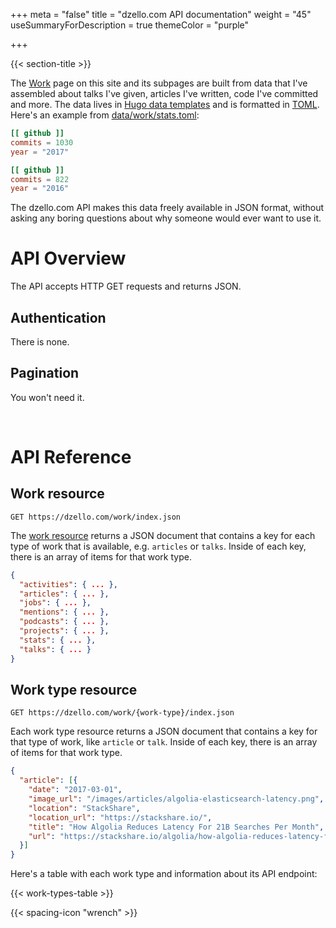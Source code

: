 +++
meta = "false"
title = "dzello.com API documentation"
weight = "45"
useSummaryForDescription = true
themeColor = "purple"

+++

{{< section-title >}}

The [Work](/work) page on this site and its subpages are built from data that I've assembled about talks I've given, articles I've written, code I've committed and more. The data lives in [Hugo data templates](https://gohugo.io/templates/data-templates/) and is formatted in [TOML](https://github.com/toml-lang/toml). Here's an example from [data/work/stats.toml](https://github.com/dzello/dzello-dot-com/blob/master/site/data/work/stats.toml):

```toml
[[ github ]]
commits = 1030
year = "2017"

[[ github ]]
commits = 822
year = "2016"
```

The dzello.com API makes this data freely available in JSON format, without asking any boring questions about why someone would ever want to use it.

# API Overview

The API accepts HTTP GET requests and returns JSON.

## Authentication

There is none.

## Pagination

You won't need it.

<br>

# API Reference

## Work resource

```curl
GET https://dzello.com/work/index.json
```

The [work resource](/work/index.json) returns a JSON document that contains a key for each type of work that is available, e.g. `articles` or `talks`. Inside of each key, there is an array of items for that work type.

```json
{
  "activities": { ... },
  "articles": { ... },
  "jobs": { ... },
  "mentions": { ... },
  "podcasts": { ... },
  "projects": { ... },
  "stats": { ... },
  "talks": { ... }
}
```

## Work type resource

```curl
GET https://dzello.com/work/{work-type}/index.json
```

Each work type resource returns a JSON document that contains a key for that type of work, like `article` or `talk`. Inside of each key, there is an array of items for that work type.

```json
{
  "article": [{
    "date": "2017-03-01",
    "image_url": "/images/articles/algolia-elasticsearch-latency.png",
    "location": "StackShare",
    "location_url": "https://stackshare.io/",
    "title": "How Algolia Reduces Latency For 21B Searches Per Month",
    "url": "https://stackshare.io/algolia/how-algolia-reduces-latency-for-21b-searches-per-month"
  }]
}
```

Here's a table with each work type and information about its API endpoint:

{{< work-types-table >}}

{{< spacing-icon "wrench" >}}

